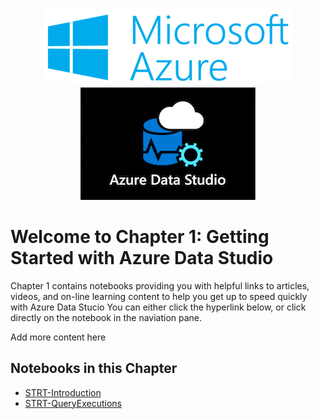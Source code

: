 <span style="display: block; text-align: center;">![CH1-Azure.png](./Media/CH1-Azure.png)</span>
<span style="display: block; text-align: center;">![CH1-ADS.png](./Media/CH1-ADS.png)</span>


# Welcome to Chapter 1: Getting Started with Azure Data Studio

Chapter 1 contains notebooks providing you with helpful links to articles, videos, and on-line learning content to help you get up to speed quickly with Azure Data Stucio  You can either click the hyperlink below, or click directly on the notebook in the naviation pane.

Add more content here

## Notebooks in this Chapter

- [STRT-Introduction](../Chapter&#32;1&#32;Getting&#32;Started/STRT-Introduction.ipynb)
- [STRT-QueryExecutions](../Chapter&#32;1&#32;Getting&#32;Started/STRT-QueryExecutions.ipynb)


&#32;
